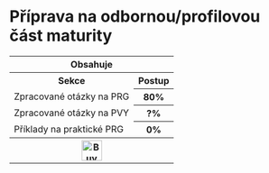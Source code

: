 # Příprava na odbornou/profilovou část maturity
<table>
 <tr>
	  <th colspan="3">Obsahuje</th>
 </tr>
 <tr>
	<th>Sekce</th>
	<th>Postup</th>
 </tr>
 <tr>
	  <td>Zpracované otázky na PRG</td>
	  <th>80%</th>
 </tr>
 <tr>
	  <td>Zpracované otázky na PVY</td>
	  <th>?%</th>
 </tr>
 <tr>
	  <td>Příklady na praktické PRG</td>
	  <th>0%</th>
 </tr>
 <tr>
	  <th colspan="3"><a href='https://ko-fi.com/P5P11WTFL' target='_blank'><img height='36' style='border:0px;height:36px;' src='https://cdn.ko-fi.com/cdn/kofi1.png?v=2' border='0' alt='Buy Me a Coffee at ko-fi.com' /></a></th>	 
 </tr>
</table>
